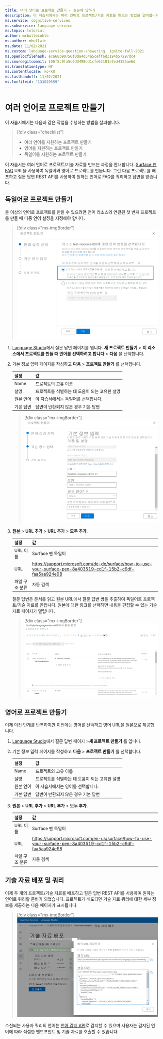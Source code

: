 ```yaml
---
title: 여러 언어로 프로젝트 만들기 - 질문에 답하기
description: 이 자습서에서는 여러 언어로 프로젝트/기술 자료를 만드는 방법을 알아봅니다.
ms.service: cognitive-services
ms.subservice: language-service
ms.topic: tutorial
author: mrbullwinkle
ms.author: mbullwin
ms.date: 11/02/2021
ms.custom: language-service-question-answering, ignite-fall-2021
ms.openlocfilehash: eca68b90756f0da4d34a5ceff6d3194b57297dc4
ms.sourcegitcommit: 106f5c9fa5c6d3498dd1cfe63181a7ed4125ae6d
ms.translationtype: HT
ms.contentlocale: ko-KR
ms.lasthandoff: 11/02/2021
ms.locfileid: "131029559"
---
```

# <a name="create-projects-in-multiple-languages"></a>여러 언어로 프로젝트 만들기

이 자습서에서는 다음과 같은 작업을 수행하는 방법을 살펴봅니다.

<!-- green checkmark -->
> [!div class="checklist"]
> * 여러 언어를 지원하는 프로젝트 만들기
> * 영어를 지원하는 프로젝트 만들기
> * 독일어를 지원하는 프로젝트 만들기

이 자습서는 여러 언어로 프로젝트/기술 자료를 만드는 과정을 안내합니다. [Surface 펜 FAQ](https://support.microsoft.com/surface/how-to-use-your-surface-pen-8a403519-cd1f-15b2-c9df-faa5aa924e98) URL을 사용하여 독일어와 영어로 프로젝트를 만듭니다. 그런 다음 프로젝트를 배포하고 질문 답변 REST API를 사용하여 원하는 언어로 FAQ를 쿼리하고 답변을 얻습니다.

## <a name="create-project-in-german"></a>독일어로 프로젝트 만들기

둘 이상의 언어로 프로젝트를 만들 수 있으려면 언어 리소스와 연결된 첫 번째 프로젝트를 만들 때 다중 언어 설정을 지정해야 합니다.

> [!div class="mx-imgBorder"]
> [![이 리소스에서 프로젝트를 만들 때 언어를 선택하려고 합니다가 선택된 프로젝트 만들기를 위한 UI 스크린샷]( ../media/multiple-languages/multiple-languages.png)](../media/multiple-languages/multiple-languages.png#lightbox)

1. [Language Studio](https://aka.ms/languageStudio)에서 질문 답변 페이지를 엽니다. **새 프로젝트 만들기** > **이 리소스에서 프로젝트를 만들 때 언어를 선택하려고 합니다** > **다음** 을 선택합니다.

2. 기본 정보 입력 페이지를 작성하고 **다음** > **프로젝트 만들기** 를 선택합니다.

    |설정| 값|
    |---|----|
    |Name | 프로젝트의 고유 이름|
    |설명 | 프로젝트를 식별하는 데 도움이 되는 고유한 설명 |
    |원본 언어 | 이 자습서에서는 독일어를 선택합니다. |
    |기본 답변 | 답변이 반환되지 않은 경우 기본 답변 |

    > [!div class="mx-imgBorder"]
    > [![독일어 언어가 선택된 프로젝트 만들기를 위한 UI 스크린샷]( ../media/multiple-languages/choose-german.png)](../media/multiple-languages/choose-german.png#lightbox)

3. **원본** > **URL 추가** > **URL 추가** > **모두 추가**.

    |설정| 값 |
    |----|------|
    | URL 이름 | Surface 펜 독일어 |
    | URL | https://support.microsoft.com/de-de/surface/how-to-use-your-surface-pen-8a403519-cd1f-15b2-c9df-faa5aa924e98 |
    | 파일 구조 분류 | 자동 검색 |
    
    질문 답변은 문서를 읽고 원본 URL에서 질문 답변 쌍을 추출하여 독일어로 프로젝트/기술 자료를 만듭니다. 원본에 대한 링크를 선택하면 내용을 편집할 수 있는 기술 자료 페이지가 열립니다.
    
    > [!div class="mx-imgBorder"]
    > [![독일어 질문 및 답변이 포함된 UI 스크린샷](../media/multiple-languages/german-language.png)]( ../media/multiple-languages/german-language.png#lightbox)
    
## <a name="create-project-in-english"></a>영어로 프로젝트 만들기

이제 이전 단계를 반복하지만 이번에는 영어를 선택하고 영어 URL을 원본으로 제공합니다.

1. [Language Studio](https://aka.ms/languageStudio)에서 질문 답변 페이지 >**새 프로젝트 만들기** 를 엽니다.

2. 기본 정보 입력 페이지를 작성하고 **다음** > **프로젝트 만들기** 를 선택합니다.

    |설정| 값|
    |---|----|
    |Name | 프로젝트의 고유 이름|
    |설명 | 프로젝트를 식별하는 데 도움이 되는 고유한 설명 |
    |원본 언어 | 이 자습서에서는 영어를 선택합니다. |
    |기본 답변 | 답변이 반환되지 않은 경우 기본 답변 |

3. **원본** > **URL 추가** > **URL 추가** > **모두 추가**.

    |설정| 값 |
    |-----|-----|
    | URL 이름 | Surface 펜 독일어 |
    | URL | https://support.microsoft.com/en-us/surface/how-to-use-your-surface-pen-8a403519-cd1f-15b2-c9df-faa5aa924e98 |
    | 파일 구조 분류 | 자동 검색 |

## <a name="deploy-and-query-knowledge-base"></a>기술 자료 배포 및 쿼리

이제 두 개의 프로젝트/기술 자료를 배포하고 질문 답변 REST API를 사용하여 원하는 언어로 쿼리할 준비가 되었습니다. 프로젝트가 배포되면 기술 자료 쿼리에 대한 세부 정보를 제공하는 다음 페이지가 표시됩니다.

> [!div class="mx-imgBorder"]
> [![영어 질문과 답변이 포함된 UI 스크린샷](../media/multiple-languages/get-prediction-url.png)](../media/multiple-languages/get-prediction-url.png#lightbox)

수신되는 사용자 쿼리의 언어는 [언어 감지 API](../../language-detection/how-to/call-api.md)로 감지할 수 있으며 사용자는 감지된 언어에 따라 적절한 엔드포인트 및 기술 자료를 호출할 수 있습니다.
